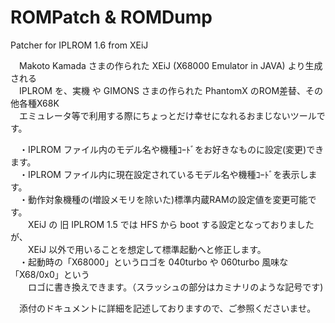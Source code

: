 # ROMPatch & ROMDump
Patcher for IPLROM 1.6 from XEiJ

　Makoto Kamada さまの作られた XEiJ (X68000 Emulator in JAVA) より生成される  
　IPLROM を、実機 や GIMONS さまの作られた PhantomX のROM差替、その他各種X68K  
　エミュレータ等で利用する際にちょっとだけ幸せになれるおまじないツールです。  

　・IPLROM ファイル内のモデル名や機種ｺｰﾄﾞをお好きなものに設定(変更)できます。  
　・IPLROM ファイル内に現在設定されているモデル名や機種ｺｰﾄﾞを表示します。  
　・動作対象機種の(増設メモリを除いた)標準内蔵RAMの設定値を変更可能です。  
　　XEiJ の 旧 IPLROM 1.5 では HFS から boot する設定となっておりましたが、  
　　XEiJ 以外で用いることを想定して標準起動へと修正します。  
　・起動時の「X68000」というロゴを 040turbo や 060turbo 風味な「X68/0x0」という  
　　ロゴに書き換えできます。（スラッシュの部分はカミナリのような記号です)  

　添付のドキュメントに詳細を記述しておりますので、ご参照くださいませ。  
